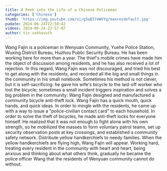 ```yaml
---
title: A Peek into the Life of a Chinese Policeman
categories: ['Chinese']
thumb: 'https://img.youtube.com/vi/g5wQIY4WVYg/maxresdefault.jpg'
pudate: 2024-06-24T22:58:42
videos: 2024-06-24-22-57-07
author: tin-sokhavuth
---
```

Wang Fajin is a policeman in Wenyuan Community, Yuehe Police Station, Wuxing District Bureau, Huzhou Public Security Bureau. He has been working here for more than a year. The thief's mobile crimes have made him the object of discussion among residents, and he has also received a lot of rejection. In this regard, Wang Fajin was not discouraged, and tried his best to get along with the residents, and recorded all the big and small things in the community in his small notebook. Sometimes his method is not clever, but it is self-sacrificing: he gave his wife's bicycle to the laid-off worker who lost the bicycle; sometimes a small incident triggers inspiration and solves a big problem in the community: Wang Fajin designed and manufactured a community bicycle anti-theft lock. Wang Fajin has a quick mouth, quick hands, and quick ideas. In order to mingle with the residents, he came up with a way to issue a "police-civilian contact card" to each household. In order to solve the theft of bicycles, he made anti-theft locks for everyone himself. He realized that it was not enough to fight alone with his own strength, so he mobilized the masses to form voluntary patrol teams, set up security observation posts at key crossings, and established a community safety network. Distribute yellow handkerchiefs to needy families. When the yellow handkerchiefs are flying high, Wang Fajin will appear. Working hard, treating every resident in the community with heart and heart, being anxious and thinking about what others think, gradually he became the police officer Wang that the residents of Wenyuan community cannot do without.